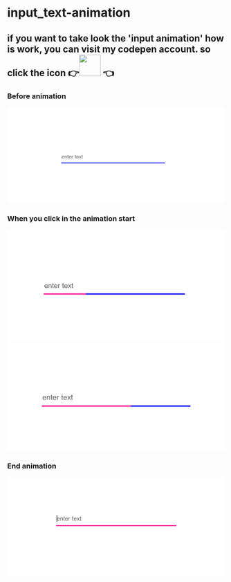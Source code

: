 # input_text-animation

<h2>if you want to take look the 'input animation' how is work, you can visit my codepen account.
so click the icon 👉<a href='https://codepen.io/ihebxxxjaouadi/pen/OJNBQpO'><img height="50" width="50" src="https://cdn.jsdelivr.net/npm/simple-icons@v3/icons/codepen.svg" /></a>
👈</h2>

### Before animation  
<img src="images/input-before_animation.PNG" width="800">
  
  
### When you click in the animation start  
<img src="images/input-start_animation1.PNG" width="600">
 
<img src="images/input-start_animation2.PNG" width="600">
  
  
### End animation  
<img src="images/input-end_animation.PNG" width="600">
